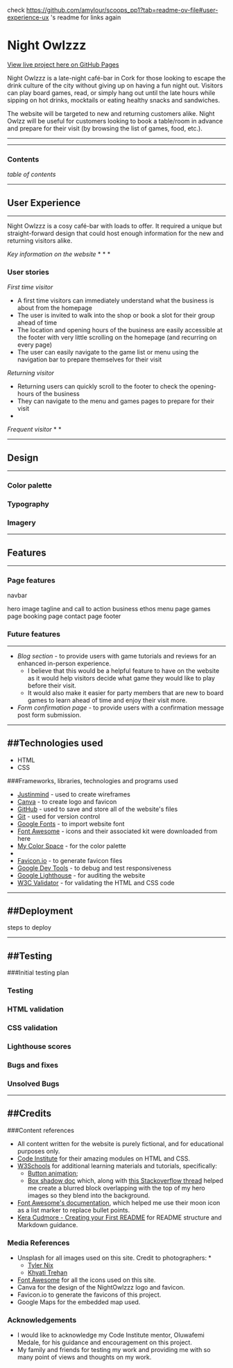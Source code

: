 check https://github.com/amylour/scoops_pp1?tab=readme-ov-file#user-experience-ux 's readme for links again

# Night Owlzzz

[View live project here on GitHub Pages](https://chl03rivs.github.io/night-owlzzz/index.html)

Night Owlzzz is a late-night café-bar in Cork for those looking to escape the drink culture of the city without giving up on having a fun night out. Visitors can play board games, read, or simply hang out until the late hours while sipping on hot drinks, mocktails or eating healthy snacks and sandwiches. 

The website will be targeted to new and returning customers alike. Night Owlzz will be useful for customers looking to book a table/room in advance and prepare for their visit (by browsing the list of games, food, etc.).

----
----
### Contents

*table of contents*

----
## User Experience
----

Night Owlzzz is a cosy café-bar with loads to offer. It required a unique but straight-forward design that could host enough information for the new and returning visitors alike.

*Key information on the website*
*
*
*

### User stories
*First time visitor*

* A first time visitors can immediately understand what the business is about from the homepage
* The user is invited to walk into the shop or book a slot for their group ahead of time
* The location and opening hours of the business are easily accessible at the footer with very little scrolling on the homepage (and recurring on every page)
* The user can easily navigate to the game list or menu using the navigation bar to prepare themselves for their visit

*Returning visitor*

* Returning users can quickly scroll to the footer to check the opening-hours of the business
* They can navigate to the menu and games pages to prepare for their visit
*

*Frequent visitor*
*
*

----
## Design
----
### Color palette



### Typography

### Imagery


------
## Features
---

### Page features
navbar

hero image
tagline and call to action
business ethos
menu page
games page
booking page
contact page
footer

### Future features
----

* *Blog section* - to provide users with game tutorials and reviews for an enhanced in-person experience. 
    * I believe that this would be a helpful feature to have on the website as it would help visitors decide what game they would like to play before their visit. 
    * It would also make it easier for party members that are new to board games to learn ahead of time and enjoy their visit more.
* *Form confirmation page* - to provide users with a confirmation message post form submission.

----
##Technologies used
-----

* HTML
* CSS

###Frameworks, libraries, technologies and programs used

* [Justinmind]() - used to create wireframes
* [Canva]() - to create logo and favicon
* [GitHub]() - used to save and store all of the website's files
* [Git]() - used for version control
* [Google Fonts]() - to import website font
* [Font Awesome]() - icons and their associated kit were downloaded from here
* [My Color Space](https://mycolor.space) - for the color palette
* 
* [Favicon.io]() - to generate favicon files
* [Google Dev Tools]() - to debug and test responsiveness
* [Google Lighthouse]() - for auditing the website
* [W3C Validator]() - for validating the HTML and CSS code

-----
##Deployment
----

steps to deploy

----
##Testing
----
###Initial testing plan

### Testing

### HTML validation

### CSS validation

### Lighthouse scores

### Bugs and fixes

### Unsolved Bugs

---
##Credits
----
###Content references

* All content written for the website is purely fictional, and for educational purposes only.
* [Code Institute](https://codeinstitute.net) for their amazing modules on HTML and CSS.
* [W3Schools](https://www.w3schools.com/) for additional learning materials and tutorials, specifically:
    * [Button animation](https://www.w3schools.com/css/css3_buttons.asp#:~:text=Try%20it%20Yourself%20%C2%BB-,Animated%20Buttons,-Example);
    * [Box shadow doc](https://www.w3schools.com/cssref/css3_pr_box-shadow.php) which, along with [this Stackoverflow thread](https://stackoverflow.com/questions/24709915/blur-the-edges-of-an-image-or-background-image-with-css) helped me create a blurred block overlapping with the top of my hero images so they blend into the background.
* [Font Awesome's documentation](https://origin.fontawesome.com/docs/web/add-icons/pseudo-elements#font-families-and-styles-cheat-sheet), which helped me use their moon icon as a list marker to replace bullet points.
* [Kera Cudmore - Creating your First README](https://github.com/kera-cudmore/readme-examples) for README structure and Markdown guidance.

### Media References

* Unsplash for all images used on this site. Credit to photographers:
    * 
    * [Tyler Nix](https://unsplash.com/@nixcreative)
    * [Khyati Trehan](https://unsplash.com/@khyatitrehan)
* [Font Awesome](https://fontawesome.com/) for all the icons used on this site.
* Canva for the design of the NightOwlzzz logo and favicon.
* Favicon.io to generate the favicons of this project.
* Google Maps for the embedded map used.

### Acknowledgements

* I would like to acknowledge my Code Institute mentor, Oluwafemi Medale, for his guidance and encouragement on this project.
* My family and friends for testing my work and providing me with so many point of views and thoughts on my work.
